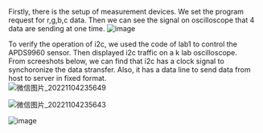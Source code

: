 Firstly, there is the setup of measurement devices. We set the program request for r,g,b,c data. Then we can see the signal on oscilloscope that 4 data are sending at one time.
![image](https://user-images.githubusercontent.com/64452307/202332123-cb6d008b-2dac-4a32-bc9f-f2b4210fb41c.png)  

To verify the operation of i2c, we used the code of lab1 to control the APDS9960 sensor. Then displayed i2c traffic on a k lab oscilloscope.  
From screeshots below, we can find that i2c has a clock signal to synchoronize the data stransfer. Also, it has a data line to send data from    
host to server in fixed format.  
![微信图片_20221104235649](https://user-images.githubusercontent.com/64452307/200100259-ab1db7e8-d6d2-47fe-ba8b-42310729de3c.jpg)
  
  ![微信图片_20221104235643](https://user-images.githubusercontent.com/64452307/200100270-4fc6b2df-9de0-4106-99ef-d885324567ce.jpg)  
  
  ![image](https://user-images.githubusercontent.com/64452307/202332539-321150cf-775d-413a-bf75-ad34e749db7b.png)


  


